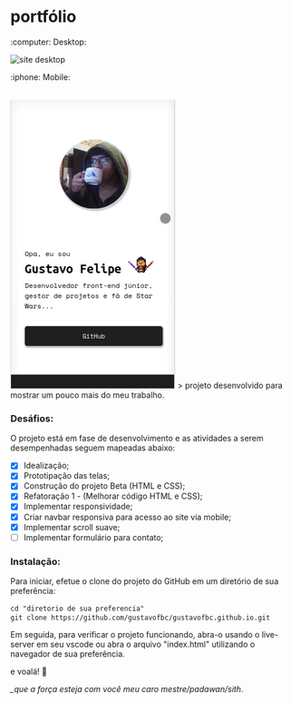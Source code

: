 # portfólio
<p> :computer: Desktop:</p>
<img src="./images/demo/demo-v1.gif" alt="site desktop">

<p> :iphone: Mobile:</p>
<br/>
<img src="./images/demo/demo_mobile.gif" alt="site mobile">
> projeto desenvolvido para mostrar um pouco mais do meu trabalho.

### Desáfios:

O projeto está em fase de desenvolvimento e as atividades a serem desempenhadas seguem mapeadas abaixo:
- [x] Idealização;
- [x] Prototipação das telas;
- [x] Construção do projeto Beta (HTML e CSS);
- [x] Refatoração 1 - (Melhorar código HTML e CSS);
- [x] Implementar responsividade;
- [x] Criar navbar responsiva para acesso ao site via mobile;
- [x] Implementar scroll suave;
- [ ] Implementar formulário para contato;

### Instalação:

Para iniciar, efetue o clone do projeto do GitHub em um diretório de sua preferência:

```shell
cd "diretorio de sua preferencia"
git clone https://github.com/gustavofbc/gustavofbc.github.io.git
```

Em seguida, para verificar o projeto funcionando, abra-o usando o live-server em seu vscode ou abra o arquivo "index.html" utilizando o navegador de sua preferência.

e voalá! :tada:

<i> _que a força esteja com você meu caro mestre/padawan/sith. </i>
